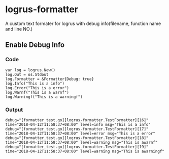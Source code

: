 # logrus-formatter
A custom text formater for logrus with debug info(filename, function name and line NO.)
## Enable Debug Info
### Code
```
var log = logrus.New()
log.Out = os.Stdout
log.Formatter = &Formatter{Debug: true}
log.Info("This is a info")
log.Error("This is a error")
log.Warnf("This is a warnf")
log.Warningf("This is a warningf")
```
### Output
```
debug="[formatter_test.go][logrus-formatter.TestFormatter][16]" time="2018-04-12T11:58:37+08:00" level=info msg="This is a info"
debug="[formatter_test.go][logrus-formatter.TestFormatter][17]" time="2018-04-12T11:58:37+08:00" level=error msg="This is a error"
debug="[formatter_test.go][logrus-formatter.TestFormatter][18]" time="2018-04-12T11:58:37+08:00" level=warning msg="This is awarnf"
debug="[formatter_test.go][logrus-formatter.TestFormatter][19]" time="2018-04-12T11:58:37+08:00" level=warning msg="This is awarningf"
```
